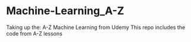 # Machine-Learning_A-Z
Taking up the:  A-Z Machine Learning from Udemy
This repo includes the code from A-Z lessons
